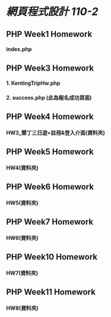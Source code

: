 # _網頁程式設計 110-2_
## PHP Week1 Homework
#### index.php
## PHP Week3 Homework
#### 1. KentingTripHw.php
#### 2. success.php (此為報名成功頁面)
## PHP Week4 Homework
#### HW3_墾丁三日遊+註冊&登入介面(資料夾)
## PHP Week5 Homework
#### HW4(資料夾)
## PHP Week6 Homework
#### HW5(資料夾)
## PHP Week7 Homework
#### HW6(資料夾)
## PHP Week10 Homework
#### HW7(資料夾)
## PHP Week11 Homework
#### HW8(資料夾)
